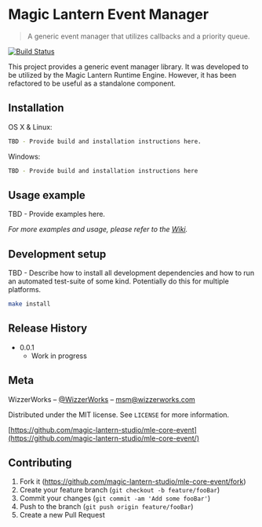 # Magic Lantern Event Manager
> A generic event manager that utilizes callbacks and a priority queue.

[![Build Status][build-image]][test-url]

This project provides a generic event manager library. It was developed to be utilized by the Magic Lantern Runtime Engine. However, it has been refactored to be useful as a standalone component.

## Installation

OS X & Linux:

```sh
TBD - Provide build and installation instructions here.
```

Windows:

```sh
TBD - Provide build and installation instructions here
```

## Usage example

TBD - Provide examples here.

_For more examples and usage, please refer to the [Wiki][wiki]._

## Development setup

TBD - Describe how to install all development dependencies and how to run an automated test-suite of some kind. Potentially do this for multiple platforms.

```sh
make install
```

## Release History

* 0.0.1
    * Work in progress

## Meta

WizzerWorks – [@WizzerWorks](https://twitter.com/WizzerWorks) – msm@wizzerworks.com

Distributed under the MIT license. See ``LICENSE`` for more information.

[https://github.com/magic-lantern-studio/mle-core-event](https://github.com/magic-lantern-studio/mle-core-event/)

## Contributing

1. Fork it (<https://github.com/magic-lantern-studio/mle-core-event/fork>)
2. Create your feature branch (`git checkout -b feature/fooBar`)
3. Commit your changes (`git commit -am 'Add some fooBar'`)
4. Push to the branch (`git push origin feature/fooBar`)
5. Create a new Pull Request

<!-- Markdown link & img dfn's -->
[build-image]: https://img.shields.io/appveyor/ci/gruntjs/grunt.svg
[test-url]: http://wizzerworks.com
[wiki]: https://github.com/magic-lantern-studio/mle-core-event/wiki
